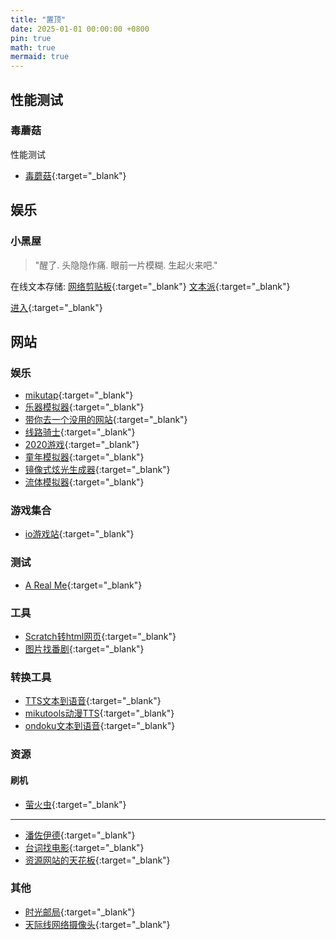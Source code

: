 ```yaml
---
title: "置顶"
date: 2025-01-01 00:00:00 +0800
pin: true
math: true
mermaid: true
---
```


## 性能测试

### 毒蘑菇

性能测试

- [毒蘑菇](/other/DMG.html){:target="_blank"}

## 娱乐

### 小黑屋

> "醒了. 头隐隐作痛. 眼前一片模糊. 生起火来吧."

在线文本存储:
[网络剪贴板](https://netcut.cn){:target="_blank"}
[文本派](https://txtpad.cn){:target="_blank"}

[进入](/Games/adarkroom/index.html){:target="_blank"}


## 网站

### 娱乐

- [mikutap](https://aidn.jp/mikutap/){:target="_blank"}
- [乐器模拟器](https://learningmusic.ableton.com/zh-Hans/){:target="_blank"}
- [带你去一个没用的网站](https://theuselessweb.com){:target="_blank"}
- [线路骑士](https://www.linerider.com/){:target="_blank"}
- [2020游戏](https://2020game.io/){:target="_blank"}
- [童年模拟器](https://lemonjing.com/childhood){:target="_blank"}
- [镜像式炫光生成器](https://weavesilk.com/){:target="_blank"}
- [流体模拟器](https://paveldogreat.github.io/WebGL-Fluid-Simulation/){:target="_blank"}

### 游戏集合

- [io游戏站](https://iogames.space/f){:target="_blank"}

### 测试

- [A Real Me](https://www.arealme.com/cn){:target="_blank"}

### 工具

- [Scratch转html网页](https://packager.turbowarp.org){:target="_blank"}
- [图片找番剧](https://trace.moe){:target="_blank"}

### 转换工具

- [TTS文本到语音](https://www.text-to-speech.cn/){:target="_blank"}
- [mikutools动漫TTS](https://tools.miku.ac/anime_tts/){:target="_blank"}
- [ondoku文本到语音](https://ondoku3.com/zh-hans/){:target="_blank"}

### 资源

#### 刷机

- [萤火虫](https://www.yhcres.top/){:target="_blank"}

---

- [潘佐伊德](https://panzoid.com){:target="_blank"}
- [台词找电影](https://www.zhaotaici.cn){:target="_blank"}
- [资源网站的天花板](https://cn.similarsites.com/){:target="_blank"}

### 其他

- [时光邮局](https://www.hi2future.com/){:target="_blank"}
- [天际线网络摄像头](https://www.skylinewebcams.com/){:target="_blank"}